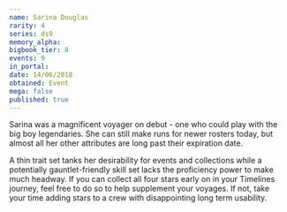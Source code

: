 ```yaml
---
name: Sarina Douglas
rarity: 4
series: ds9
memory_alpha:
bigbook_tier: 8
events: 9
in_portal:
date: 14/06/2018
obtained: Event
mega: false
published: true
---
```


Sarina was a magnificent voyager on debut - one who could play with the big boy legendaries. She can still make runs for newer rosters today, but almost all her other attributes are long past their expiration date.

A thin trait set tanks her desirability for events and collections while a potentially gauntlet-friendly skill set lacks the proficiency power to make much headway. If you can collect all four stars early on in your Timelines journey, feel free to do so to help supplement your voyages. If not, take your time adding stars to a crew with disappointing long term usability.
